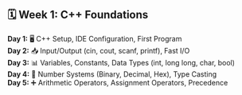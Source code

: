 ## 🗓️ **Week 1: C++ Foundations**
**Day 1:** 🖥️ C++ Setup, IDE Configuration, First Program  
**Day 2:** 📥 Input/Output (cin, cout, scanf, printf), Fast I/O  
**Day 3:** 📊 Variables, Constants, Data Types (int, long long, char, bool)  
**Day 4:** 🔢 Number Systems (Binary, Decimal, Hex), Type Casting  
**Day 5:** ➕ Arithmetic Operators, Assignment Operators, Precedence